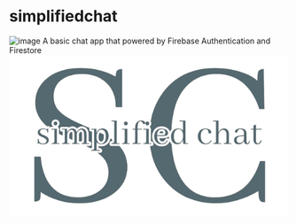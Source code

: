 # simplifiedchat

![image](https://drive.google.com/uc?export=view&id=1DiLt_s2jIuiXFBKAE-Jtes6ZHw_qVf4j)
A basic chat app that powered by Firebase Authentication and Firestore
![alt text](simplified-chat-logo-nobg.png)
